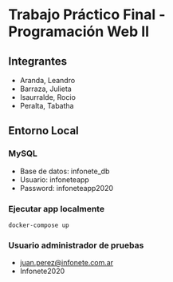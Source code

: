 # Trabajo Práctico Final - Programación Web II

## Integrantes

- Aranda, Leandro
- Barraza, Julieta
- Isaurralde, Rocio
- Peralta, Tabatha

## Entorno Local

### MySQL

- Base de datos: infonete_db
- Usuario: infoneteapp
- Password: infoneteapp2020

### Ejecutar app localmente

```
docker-compose up
```

### Usuario administrador de pruebas
- juan.perez@infonete.com.ar
- Infonete2020